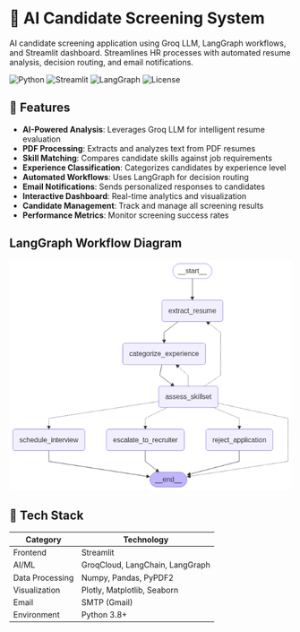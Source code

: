 # 🤖 AI Candidate Screening System

AI candidate screening application using Groq LLM, LangGraph workflows, and Streamlit dashboard. Streamlines HR processes with automated resume analysis, decision routing, and email notifications.

![Python](https://img.shields.io/badge/python-v3.8+-blue.svg)
![Streamlit](https://img.shields.io/badge/streamlit-latest-red.svg)
![LangGraph](https://img.shields.io/badge/langchain-latest-green.svg)
![License](https://img.shields.io/badge/license-MIT-blue.svg)

## 🚀 Features

- **AI-Powered Analysis**: Leverages Groq LLM for intelligent resume evaluation
- **PDF Processing**: Extracts and analyzes text from PDF resumes
- **Skill Matching**: Compares candidate skills against job requirements
- **Experience Classification**: Categorizes candidates by experience level
- **Automated Workflows**: Uses LangGraph for decision routing
- **Email Notifications**: Sends personalized responses to candidates
- **Interactive Dashboard**: Real-time analytics and visualization
- **Candidate Management**: Track and manage all screening results
- **Performance Metrics**: Monitor screening success rates


## LangGraph Workflow Diagram

<img src="https://github.com/Hariprasaadh/Recruitment_Agent/blob/main/workflow.png?raw=true" alt="Workflow Preview" />

## 🧰 Tech Stack

| Category        | Technology         |
|----------------|--------------------|
| Frontend       | Streamlit |
| AI/ML        | GroqCloud, LangChain, LangGraph |
| Data Processing | Numpy, Pandas, PyPDF2 |
| Visualization  | Plotly, Matplotlib, Seaborn |
| Email    | SMTP (Gmail)             |
| Environment       | Python 3.8+         |

